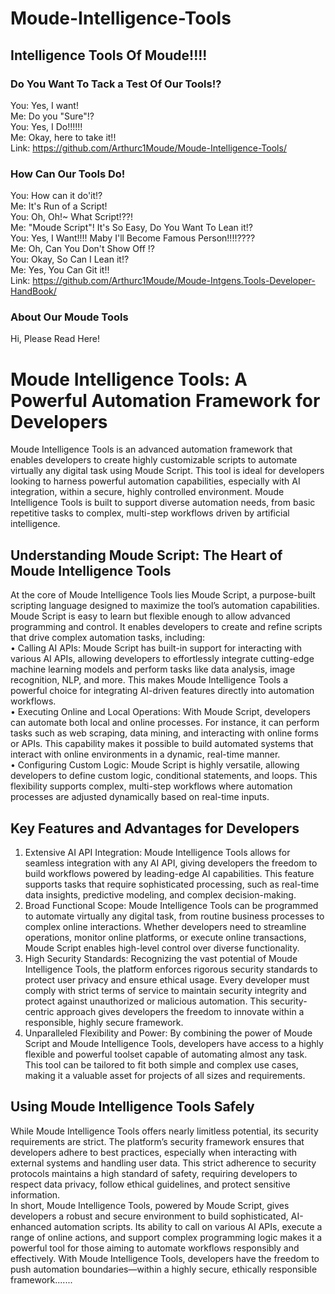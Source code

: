 # Moude-Intelligence-Tools
## Intelligence Tools Of Moude!!!!
### Do You Want To Tack a Test Of Our Tools!?
You: Yes, I want!
\
Me: Do you "Sure"!?
\
You: Yes, I Do!!!!!!
\
Me: Okay, here to take it!!
\
Link: https://github.com/Arthurc1Moude/Moude-Intelligence-Tools/
### How Can Our Tools Do!
You: How can it do'it!?
\
Me: It's Run of a Script!
\
You: Oh, Oh!~ What Script!??!
\
Me: "Moude Script"! It's So Easy, Do You Want To Lean it!?
\
You: Yes, I Want!!!! 
Maby I'll Become Famous Person!!!!????
\
Me: Oh, Can You Don't Show Off !?
\
You: Okay, So Can I Lean it!?
\
Me: Yes, You Can Git it!!
\
Link: https://github.com/Arthurc1Moude/Moude-Intgens.Tools-Developer-HandBook/
### About Our Moude Tools
Hi, Please Read Here!
# Moude Intelligence Tools: A Powerful Automation Framework for Developers
Moude Intelligence Tools is an advanced automation framework that enables developers to create highly customizable scripts to automate virtually any digital task using Moude Script. This tool is ideal for developers looking to harness powerful automation capabilities, especially with AI integration, within a secure, highly controlled environment. Moude Intelligence Tools is built to support diverse automation needs, from basic repetitive tasks to complex, multi-step workflows driven by artificial intelligence.
## Understanding Moude Script: The Heart of Moude Intelligence Tools
At the core of Moude Intelligence Tools lies Moude Script, a purpose-built scripting language designed to maximize the tool’s automation capabilities. Moude Script is easy to learn but flexible enough to allow advanced programming and control. It enables developers to create and refine scripts that drive complex automation tasks, including:
\
• Calling AI APIs: Moude Script has built-in support for interacting with various AI APIs, allowing developers to effortlessly integrate cutting-edge machine learning models and perform tasks like data analysis, image recognition, NLP, and more. This makes Moude Intelligence Tools a powerful choice for integrating AI-driven features directly into automation workflows.
\
• Executing Online and Local Operations: With Moude Script, developers can automate both local and online processes. For instance, it can perform tasks such as web scraping, data mining, and interacting with online forms or APIs. This capability makes it possible to build automated systems that interact with online environments in a dynamic, real-time manner.
\
• Configuring Custom Logic: Moude Script is highly versatile, allowing developers to define custom logic, conditional statements, and loops. This flexibility supports complex, multi-step workflows where automation processes are adjusted dynamically based on real-time inputs.
## Key Features and Advantages for Developers
1. Extensive AI API Integration: Moude Intelligence Tools allows for seamless integration with any AI API, giving developers the freedom to build workflows powered by leading-edge AI capabilities. This feature supports tasks that require sophisticated processing, such as real-time data insights, predictive modeling, and complex decision-making.
2. Broad Functional Scope: Moude Intelligence Tools can be programmed to automate virtually any digital task, from routine business processes to complex online interactions. Whether developers need to streamline operations, monitor online platforms, or execute online transactions, Moude Script enables high-level control over diverse functionality.
3. High Security Standards: Recognizing the vast potential of Moude Intelligence Tools, the platform enforces rigorous security standards to protect user privacy and ensure ethical usage. Every developer must comply with strict terms of service to maintain security integrity and protect against unauthorized or malicious automation. This security-centric approach gives developers the freedom to innovate within a responsible, highly secure framework.
4. Unparalleled Flexibility and Power: By combining the power of Moude Script and Moude Intelligence Tools, developers have access to a highly flexible and powerful toolset capable of automating almost any task. This tool can be tailored to fit both simple and complex use cases, making it a valuable asset for projects of all sizes and requirements.
## Using Moude Intelligence Tools Safely
While Moude Intelligence Tools offers nearly limitless potential, its security requirements are strict. The platform’s security framework ensures that developers adhere to best practices, especially when interacting with external systems and handling user data. This strict adherence to security protocols maintains a high standard of safety, requiring developers to respect data privacy, follow ethical guidelines, and protect sensitive information.
\
In short, Moude Intelligence Tools, powered by Moude Script, gives developers a robust and secure environment to build sophisticated, AI-enhanced automation scripts. Its ability to call on various AI APIs, execute a range of online actions, and support complex programming logic makes it a powerful tool for those aiming to automate workflows responsibly and effectively. With Moude Intelligence Tools, developers have the freedom to push automation boundaries—within a highly secure, ethically responsible framework.......




